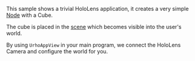 This sample shows a trivial HoloLens application, it creates a very simple 
[Node](https://developer.xamarin.com/api/type/Urho.Node) with a Cube.

The cube is placed in the [scene](https://developer.xamarin.com/api/type/Urho.Scene) which becomes
visible into the user's world.

By using `UrhoAppView` in your main program, we connect the HoloLens Camera and configure the
world for you.
